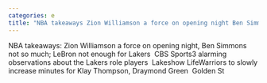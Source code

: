 ```yaml
---
categories: e
title: "NBA takeaways Zion Williamson a force on opening night Ben Simmons not so much LeBron not enough for Lakers  CBS Sports"
---
```

NBA takeaways: Zion Williamson a force on opening night, Ben Simmons not so much; LeBron not enough for Lakers&nbsp;&nbsp;CBS Sports3 alarming observations about the Lakers role players&nbsp;&nbsp;Lakeshow LifeWarriors to slowly increase minutes for Klay Thompson, Draymond Green&nbsp;&nbsp;Golden St